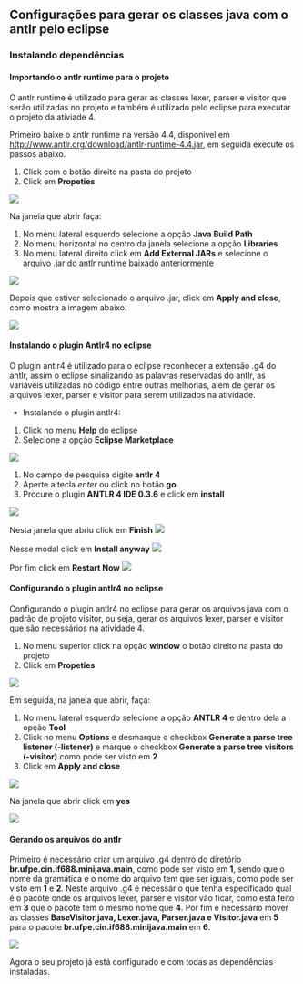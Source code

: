 ## Configurações para gerar os classes java com o antlr pelo eclipse

### Instalando dependências

#### Importando o antlr runtime para o projeto
O antlr runtime é utilizado para gerar as classes lexer, parser e visitor que serão utilizadas no projeto e também é utilizado pelo eclipse para executar o projeto da ativiade 4.

Primeiro baixe o antlr runtime na versão 4.4, disponivel em http://www.antlr.org/download/antlr-runtime-4.4.jar, em seguida execute os passos abaixo.

1. Click com o botão direito na pasta do projeto
2. Click em **Propeties** 

![](https://raw.githubusercontent.com/jailson-dias/aula-antlr/master/imagens/atividade4/import-antlr-1.png)

Na janela que abrir faça:
1. No menu lateral esquerdo selecione a opção **Java Build Path**
2. No menu horizontal no centro da janela selecione a opção **Libraries**
3. No menu lateral direito click em **Add External JARs** e selecione o arquivo .jar do antlr runtime baixado anteriormente

![](https://raw.githubusercontent.com/jailson-dias/aula-antlr/master/imagens/atividade4/import-antlr-2.png)

Depois que estiver selecionado o arquivo .jar, click em **Apply and close**, como mostra a imagem abaixo.

![](https://raw.githubusercontent.com/jailson-dias/aula-antlr/master/imagens/atividade4/import-antlr-3.png)

#### Instalando o plugin Antlr4 no eclipse

O plugin antlr4 é utilizado para o eclipse reconhecer a extensão .g4 do antlr, assim o eclipse sinalizando as palavras reservadas do antlr, as variáveis utilizadas no código entre outras melhorias, além de gerar os arquivos lexer, parser e visitor para serem utilizados na atividade.

* Instalando o plugin antlr4:

1. Click no menu **Help** do eclipse
2. Selecione a opção **Eclipse Marketplace**

![](https://raw.githubusercontent.com/jailson-dias/aula-antlr/master/imagens/install_antlr1.png)

1. No campo de pesquisa digite **antlr 4**
2. Aperte a tecla *enter* ou click no botão **go**
3. Procure o plugin **ANTLR 4 IDE 0.3.6** e click em **install**

![](https://raw.githubusercontent.com/jailson-dias/aula-antlr/master/imagens/install_antlr2.png)

Nesta janela que abriu click em **Finish**
![](https://raw.githubusercontent.com/jailson-dias/aula-antlr/master/imagens/install_antlr3.png)

Nesse modal click em **Install anyway**
![](https://raw.githubusercontent.com/jailson-dias/aula-antlr/master/imagens/install_antlr4.png)

Por fim click em **Restart Now**
![](https://raw.githubusercontent.com/jailson-dias/aula-antlr/master/imagens/install_antlr5.png)

#### Configurando o plugin antlr4 no eclipse 

Configurando o plugin antlr4 no eclipse para gerar os arquivos java com o padrão de projeto visitor, ou seja, gerar os arquivos lexer, parser e visitor que são necessários na atividade 4.

1. No menu superior click na opção **window** o botão direito na pasta do projeto
2. Click em **Propeties**

![](https://raw.githubusercontent.com/jailson-dias/aula-antlr/master/imagens/atividade4/visitor-1.png)

Em seguida, na janela que abrir, faça:
1. No menu lateral esquerdo selecione a opção **ANTLR 4** e dentro dela a opção **Tool**
2. Click no menu **Options** e desmarque o checkbox **Generate a parse tree listener (-listener)** e marque o checkbox **Generate a parse tree visitors (-visitor)** como pode ser visto em **2**
3. Click em **Apply and close**

![](https://raw.githubusercontent.com/jailson-dias/aula-antlr/master/imagens/atividade4/visitor-2.png)

Na janela que abrir click em **yes**

![](https://raw.githubusercontent.com/jailson-dias/aula-antlr/master/imagens/atividade4/visitor-3.png)

#### Gerando os arquivos do antlr

Primeiro é necessário criar um arquivo .g4 dentro do diretório **br.ufpe.cin.if688.minijava.main**, como pode ser visto em **1**, sendo que o nome da gramática e o nome do arquivo tem que ser iguais, como pode ser visto em **1** e **2**. Neste arquivo .g4 é necessário que tenha especificado qual é o pacote onde os arquivos lexer, parser e visitor vão ficar, como está feito em **3** que o pacote tem o mesmo nome que **4**. Por fim é necessário mover as classes **BaseVisitor.java, Lexer.java, Parser.java e Visitor.java** em **5** para o pacote **br.ufpe.cin.if688.minijava.main** em **6**.


![](https://raw.githubusercontent.com/jailson-dias/aula-antlr/master/imagens/atividade4/arquivos-antlr.png)

Agora o seu projeto já está configurado e com todas as dependências instaladas.
